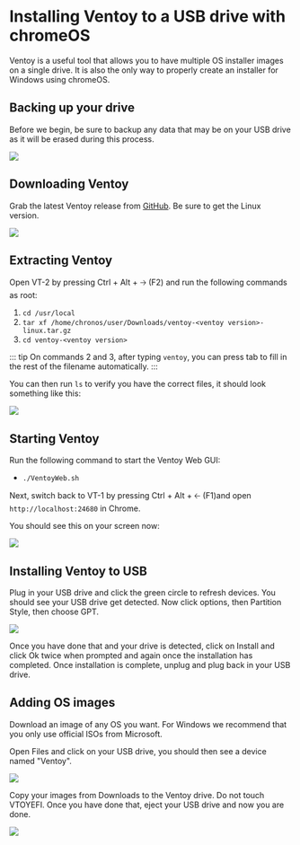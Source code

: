 # Installing Ventoy to a USB drive with chromeOS

Ventoy is a useful tool that allows you to have multiple OS installer images on a single drive. It is also the only way to properly create an installer for Windows using chromeOS.

## Backing up your drive

Before we begin, be sure to backup any data that may be on your USB drive as it will be erased during this process.

<img src="/ventoy/backup.png">

## Downloading Ventoy

Grab the latest Ventoy release from [GitHub](https://github.com/ventoy/Ventoy/releases). Be sure to get the Linux version.

<img src="/ventoy/download.png">

## Extracting Ventoy

Open VT-2 by pressing Ctrl + Alt + 🡢 (F2) and run the following commands as root:

1. `cd /usr/local`
2. `tar xf /home/chronos/user/Downloads/ventoy-<ventoy version>-linux.tar.gz`
3. `cd ventoy-<ventoy version>`

::: tip
On commands 2 and 3, after typing `ventoy`, you can press tab to fill in the rest of the filename automatically.
:::

You can then run `ls` to verify you have the correct files, it should look something like this:

<img src="/ventoy/extract.png">

## Starting Ventoy

Run the following command to start the Ventoy Web GUI:

- `./VentoyWeb.sh`

Next, switch back to VT-1 by pressing Ctrl + Alt + 🡠 (F1)and open `http://localhost:24680` in Chrome.

You should see this on your screen now:

<img src="/ventoy/ventoy.png">

## Installing Ventoy to USB

Plug in your USB drive and click the green circle to refresh devices. You should see your USB drive get detected. Now click options, then Partition Style, then choose GPT.

<img src="/ventoy/gpt.png">

Once you have done that and your drive is detected, click on Install and click Ok twice when prompted and again once the installation has completed. Once installation is complete, unplug and plug back in your USB drive.

## Adding OS images

Download an image of any OS you want. For Windows we recommend that you only use official ISOs from Microsoft.

Open Files and click on your USB drive, you should then see a device named "Ventoy".

<img src="/ventoy/ventoy-drive.png">

Copy your images from Downloads to the Ventoy drive. Do not touch VTOYEFI. Once you have done that, eject your USB drive and now you are done.

<img src="/ventoy/isos.png">

